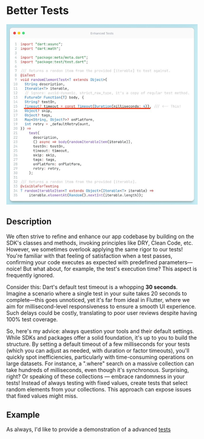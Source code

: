 # Better Tests

![Preview](./preview.jpeg)

## Description

 We often strive to refine and enhance our app codebase by building on the SDK's classes and methods, invoking principles like DRY, Clean Code, etc. However, we sometimes overlook applying the same rigor to our tests! You're familiar with that feeling of satisfaction when a test passes, confirming your code executes as expected with predefined parameters—noice! But what about, for example, the test's execution time? This aspect is frequently ignored.

Consider this: Dart's default test timeout is a whopping **30 seconds**. Imagine a scenario where a single test in your suite takes 20 seconds to complete—this goes unnoticed, yet it's far from ideal in Flutter, where we aim for millisecond-level responsiveness to ensure a smooth UI experience. Such delays could be costly, translating to poor user reviews despite having 100% test coverage.

So, here's my advice: always question your tools and their default settings. While SDKs and packages offer a solid foundation, it's up to you to build the structure. By setting a default timeout of a few milliseconds for your tests (which you can adjust as needed, with duration or factor timeouts), you'll quickly spot inefficiencies, particularly with time-consuming operations on large datasets. For instance, a ".where" search on a massive collection can take hundreds of milliseconds, even though it's synchronous. Surprising, right? Or speaking of these collections — embrace randomness in your tests! Instead of always testing with fixed values, create tests that select random elements from your collections. This approach can expose issues that fixed values might miss.

## Example

As always, I'd like to provide a demonstration of a advanced [tests](https://github.com/tsinis/sealed_world/blob/main/packages/_sealed_world_tests/lib/tests/advanced_tests.dart)
